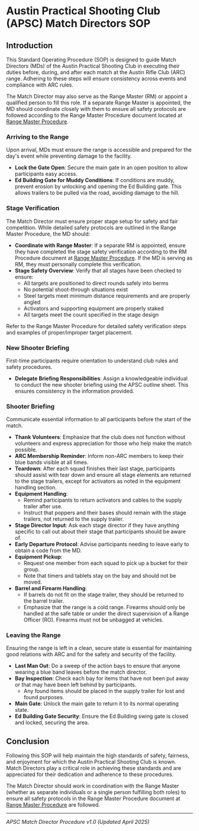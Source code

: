 # Austin Practical Shooting Club (APSC) Match Directors SOP

## Introduction
This Standard Operating Procedure (SOP) is designed to guide Match Directors (MDs) of the Austin Practical Shooting Club in executing their duties before, during, and after each match at the Austin Rifle Club (ARC) range. Adhering to these steps will ensure consistency across events and compliance with ARC rules.

The Match Director may also serve as the Range Master (RM) or appoint a qualified person to fill this role. If a separate Range Master is appointed, the MD should coordinate closely with them to ensure all safety protocols are followed according to the Range Master Procedure document located at [Range Master Procedure](Operations/RangeMaster_Procedure.md).

### Arriving to the Range
Upon arrival, MDs must ensure the range is accessible and prepared for the day's event while preventing damage to the facility.

- **Lock the Gate Open**: Secure the main gate in an open position to allow participants easy access.
- **Ed Building Gate for Muddy Conditions**: If conditions are muddy, prevent erosion by unlocking and opening the Ed Building gate. This allows trailers to be pulled via the road, avoiding damage to the hill.

### Stage Verification
The Match Director must ensure proper stage setup for safety and fair competition. While detailed safety protocols are outlined in the Range Master Procedure, the MD should:

- **Coordinate with Range Master**: If a separate RM is appointed, ensure they have completed the stage safety verification according to the RM Procedure document at [Range Master Procedure](Operations/RangeMaster_Procedure.md). If the MD is serving as RM, they must personally complete this verification.
- **Stage Safety Overview**: Verify that all stages have been checked to ensure:
  - All targets are positioned to direct rounds safely into berms
  - No potential shoot-through situations exist
  - Steel targets meet minimum distance requirements and are properly angled
  - Activators and supporting equipment are properly staked
  - All targets meet the count specified in the stage design
  
Refer to the Range Master Procedure for detailed safety verification steps and examples of proper/improper target placement.

### New Shooter Briefing
First-time participants require orientation to understand club rules and safety procedures.

- **Delegate Briefing Responsibilities**: Assign a knowledgeable individual to conduct the new shooter briefing using the APSC outline sheet. This ensures consistency in the information provided.

### Shooter Briefing
Communicate essential information to all participants before the start of the match.

- **Thank Volunteers**: Emphasize that the club does not function without volunteers and express appreciation for those who help make the match possible.
- **ARC Membership Reminder**: Inform non-ARC members to keep their blue bands visible at all times.
- **Teardown**: After each squad finishes their last stage, participants should assist with tear down and ensure all stage elements are returned to the stage trailers, except for activators as noted in the equipment handling section.
- **Equipment Handling**:
  - Remind participants to return activators and cables to the supply trailer after use.
  - Instruct that poppers and their bases should remain with the stage trailers, not returned to the supply trailer.
- **Stage Director Input**: Ask each stage director if they have anything specific to call out about their stage that participants should be aware of.
- **Early Departure Protocol**: Advise participants needing to leave early to obtain a code from the MD.
- **Equipment Pickup**:
  - Request one member from each squad to pick up a bucket for their group.
  - Note that timers and tablets stay on the bay and should not be moved.
- **Barrel and Firearm Handling**:
  - If barrels do not fit on the stage trailer, they should be returned to the barrel trailer.
  - Emphasize that the range is a cold range. Firearms should only be handled at the safe table or under the direct supervision of a Range Officer (RO). Firearms must not be unbagged at vehicles.

### Leaving the Range
Ensuring the range is left in a clean, secure state is essential for maintaining good relations with ARC and for the safety and security of the facility.

- **Last Man Out**: Do a sweep of the action bays to ensure that anyone wearing a blue band leaves before the match director.
- **Bay Inspection**: Check each bay for items that have not been put away or that may have been left behind by participants.
  - Any found items should be placed in the supply trailer for lost and found purposes.
- **Main Gate**: Unlock the main gate to return it to its normal operating state.
- **Ed Building Gate Security**: Ensure the Ed Building swing gate is closed and locked, securing the area.

## Conclusion
Following this SOP will help maintain the high standards of safety, fairness, and enjoyment for which the Austin Practical Shooting Club is known. Match Directors play a critical role in achieving these standards and are appreciated for their dedication and adherence to these procedures.

The Match Director should work in coordination with the Range Master (whether as separate individuals or a single person fulfilling both roles) to ensure all safety protocols in the Range Master Procedure document at [Range Master Procedure](Operations/RangeMaster_Procedure.md) are followed.

---

*APSC Match Director Procedure v1.0 (Updated April 2025)*